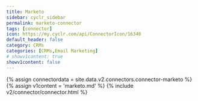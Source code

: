 ```yaml
---
title: Marketo
sidebar: cyclr_sidebar
permalink: marketo-connector
tags: [connector]
icon: https://my.cyclr.com/api/ConnectorIcon/16340
default_header: false
category: CRMs
categories: [CRMs,Email Marketing]
# showv1content: true
showv1content: false
---
```

{% assign connectordata = site.data.v2.connectors.connector-marketo %}
{% assign v1content = 'marketo.md' %}
{% include v2/connector/connector.html %}	